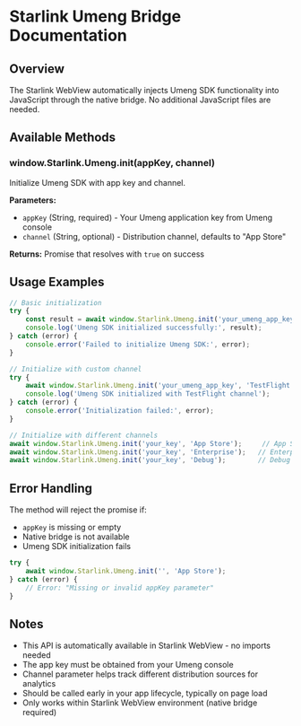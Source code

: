 # Starlink Umeng Bridge Documentation

## Overview
The Starlink WebView automatically injects Umeng SDK functionality into JavaScript through the native bridge. No additional JavaScript files are needed.

## Available Methods

### window.Starlink.Umeng.init(appKey, channel)
Initialize Umeng SDK with app key and channel.

**Parameters:**
- `appKey` (String, required) - Your Umeng application key from Umeng console
- `channel` (String, optional) - Distribution channel, defaults to "App Store"

**Returns:** Promise that resolves with `true` on success

## Usage Examples

```javascript
// Basic initialization
try {
    const result = await window.Starlink.Umeng.init('your_umeng_app_key');
    console.log('Umeng SDK initialized successfully:', result);
} catch (error) {
    console.error('Failed to initialize Umeng SDK:', error);
}

// Initialize with custom channel
try {
    await window.Starlink.Umeng.init('your_umeng_app_key', 'TestFlight');
    console.log('Umeng SDK initialized with TestFlight channel');
} catch (error) {
    console.error('Initialization failed:', error);
}

// Initialize with different channels
await window.Starlink.Umeng.init('your_key', 'App Store');     // App Store distribution
await window.Starlink.Umeng.init('your_key', 'Enterprise');   // Enterprise distribution
await window.Starlink.Umeng.init('your_key', 'Debug');        // Debug builds
```

## Error Handling

The method will reject the promise if:
- `appKey` is missing or empty
- Native bridge is not available
- Umeng SDK initialization fails

```javascript
try {
    await window.Starlink.Umeng.init('', 'App Store');
} catch (error) {
    // Error: "Missing or invalid appKey parameter"
}
```

## Notes
- This API is automatically available in Starlink WebView - no imports needed
- The app key must be obtained from your Umeng console
- Channel parameter helps track different distribution sources for analytics
- Should be called early in your app lifecycle, typically on page load
- Only works within Starlink WebView environment (native bridge required)
